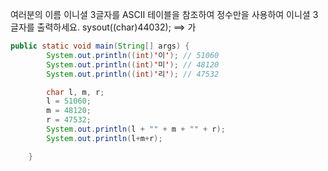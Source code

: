 여러분의 이름 이니셜 3글자를 ASCII 테이블을 참조하여
정수만을 사용하여 이니셜 3글자를 출력하세요.
sysout((char)44032); ==> 가

```java
public static void main(String[] args) {
		System.out.println((int)'이'); // 51060
		System.out.println((int)'미'); // 48120
		System.out.println((int)'리'); // 47532

		char l, m, r;
		l = 51060;
		m = 48120;
		r = 47532;
		System.out.println(l + "" + m + "" + r);
		System.out.println(l+m+r);

	}
```
